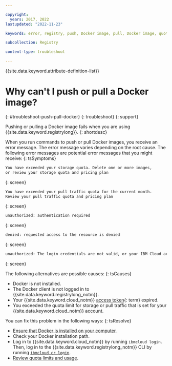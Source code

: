 ```yaml
---

copyright:
  years: 2017, 2022
lastupdated: "2022-11-23"

keywords: error, registry, push, Docker image, pull, Docker image, quota, pricing plan, pull traffic, storage quota

subcollection: Registry

content-type: troubleshoot

---
```


{{site.data.keyword.attribute-definition-list}}

# Why can't I push or pull a Docker image?
{: #troubleshoot-push-pull-docker}
{: troubleshoot}
{: support}

Pushing or pulling a Docker image fails when you are using {{site.data.keyword.registrylong}}.
{: shortdesc}

When you run commands to push or pull Docker images, you receive an error message. The error message varies depending on the root cause. The following error messages are potential error messages that you might receive:
{: tsSymptoms}

```txt
You have exceeded your storage quota. Delete one or more images,
or review your storage quota and pricing plan
```
{: screen}

```txt
You have exceeded your pull traffic quota for the current month.
Review your pull traffic quota and pricing plan
```
{: screen}

```txt
unauthorized: authentication required
```
{: screen}

```txt
denied: requested access to the resource is denied
```
{: screen}

```txt
unauthorized: The login credentials are not valid, or your IBM Cloud account is not active.
```
{: screen}

The following alternatives are possible causes:
{: tsCauses}

- Docker is not installed.
- The Docker client is not logged in to {{site.data.keyword.registrylong_notm}}.
- Your {{site.data.keyword.cloud_notm}} [access token](x2113001){: term} expired.
- You exceeded the quota limit for storage or pull traffic that is set for your {{site.data.keyword.cloud_notm}} account.

You can fix this problem in the following ways:
{: tsResolve}

- [Ensure that Docker is installed on your computer](/docs/Registry?topic=Registry-getting-started#gs_registry_cli_install).
- Check your Docker installation path.
- Log in to {{site.data.keyword.cloud_notm}} by running `ibmcloud login`. Then, log in to the {{site.data.keyword.registrylong_notm}} CLI by running [`ibmcloud cr login`](/docs/Registry?topic=container-registry-cli-plugin-containerregcli#bx_cr_login).
- [Review quota limits and usage](/docs/Registry?topic=Registry-registry_quota#registry_quota_get).
